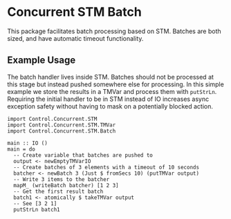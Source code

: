 # Concurrent STM Batch

This package facilitates batch processing based on STM. Batches are both sized, and have automatic timeout functionality.

## Example Usage

The batch handler lives inside STM. Batches should not be processed at this stage but instead pushed somewhere else for processing. In this simple example we store the results in a TMVar and process them with ```putStrLn```. Requiring the initial handler to be in STM instead of IO increases async exception safety without having to mask on a potentially blocked action.

```
import Control.Concurrent.STM
import Control.Concurrent.STM.TMVar
import Control.Concurrent.STM.Batch

main :: IO ()
main = do
  -- Create variable that batches are pushed to
  output <- newEmptyTMVarIO
  -- Create batches of 3 elements with a timeout of 10 seconds
  batcher <- newBatch 3 (Just $ fromSecs 10) (putTMVar output)
  -- Write 3 items to the batcher
  mapM_ (writeBatch batcher) [1 2 3]
  -- Get the first result batch
  batch1 <- atomically $ takeTMVar output
  -- See [3 2 1]
  putStrLn batch1
```
